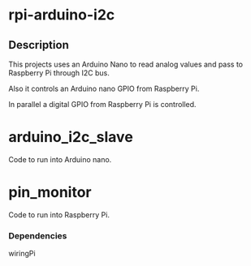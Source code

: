 # rpi-arduino-i2c

## Description
This projects uses an Arduino Nano to read analog values and pass to Raspberry Pi through I2C bus.

Also it controls an Arduino nano GPIO from Raspberry Pi.

In parallel a digital GPIO from Raspberry Pi is controlled.

# arduino_i2c_slave
Code to run into Arduino nano.

# pin_monitor
Code to run into Raspberry Pi.

### Dependencies
wiringPi
